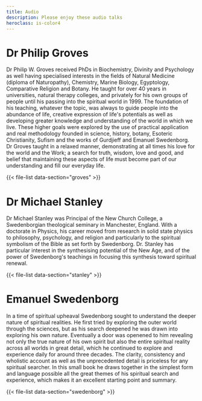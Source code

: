 ```yaml
---
title: Audio
description: Please enjoy these audio talks
heroclass: is-color4
---
```


# Dr Philip Groves

Dr Philip W. Groves received PhDs in Biochemistry, Divinity and Psychology as well having specialised interests in the fields of Natural Medicine (diploma of Naturopathy), Chemistry, Marine Biology, Egyptology, Comparative Religion and Botany. He taught for over 40 years in universities, natural therapy colleges, and privately for his own groups of people until his passing into the spiritual world in 1999. The foundation of his teaching, whatever the topic, was always to guide people into the abundance of life, creative expression of life's potentials as well as developing greater knowledge and understanding of the world in which we live. These higher goals were explored by the use of practical application and real methodology founded in science, history, botany, Esoteric Christianity, Sufism and the works of Gurdjieff and Emanuel Swedenborg. Dr Groves taught in a relaxed manner, demonstrating at all times his love for the world and the Work; a search for truth, wisdom, love and good, and belief that maintaining these aspects of life must become part of our understanding and fill our everyday life.

{{< file-list data-section="groves" >}}

# Dr Michael Stanley

Dr Michael Stanley was Principal of the New Church College, a Swedenborgian theological seminary in Manchester, England. With a doctorate in Physics, his career moved from research in solid state physics to philosophy, psychology, and religion and particularly to the spiritual symbolism of the Bible as set forth by Swedenborg. Dr. Stanley has particular interest in the synthesising potential of the New Age, and of the power of Swedenborg's teachings in focusing this synthesis toward spiritual renewal.

{{< file-list data-section="stanley" >}}

# Emanuel Swedenborg

In a time of spiritual upheaval Swedenborg sought to understand the deeper nature of spiritual realities. He first tried by exploring the outer world through the sciences, but as his search deepened he was drawn into exploring his own nature. Eventually a door was openened to him revealing not only the true nature of his own spirit but also the entire spiritual reality across all worlds in great detail, which he continued to explore and experience daily for around three decades. The clarity, consistency and wholistic account as well as the unprecedented detail is priceless for any spiritual searcher. In this small book he draws together in the simplest form and language possible all the great themes of his spiritual search and experience, which makes it an excellent starting point and summary.

{{< file-list data-section="swedenborg" >}}